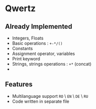 # Qwertz

## Already Implemented
* Integers, Floats 
* Basic operations : `+-*/()`
* Constants 
* Assignment operator, variables
* Print keyword 
* Strings, strings operations : `+*` (concat)
* 


## Features
* Multilanguage support `RO` \ `EN` \ `DE` \ `RU`
* Code written in separate file